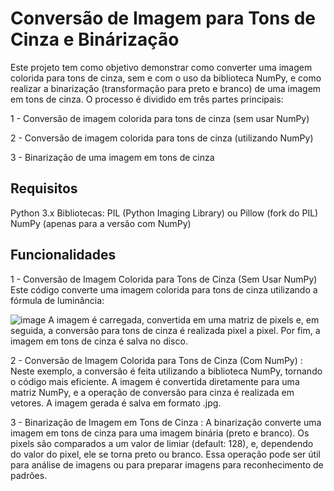 # Conversão de Imagem para Tons de Cinza e Binárização
Este projeto tem como objetivo demonstrar como converter uma imagem colorida para tons de cinza, sem e com o uso da biblioteca NumPy, e como realizar a binarização (transformação para preto e branco) de uma imagem em tons de cinza. O processo é dividido em três partes principais:

1 - Conversão de imagem colorida para tons de cinza (sem usar NumPy)

2 - Conversão de imagem colorida para tons de cinza (utilizando NumPy)

3 - Binarização de uma imagem em tons de cinza

## Requisitos
Python 3.x
Bibliotecas:
PIL (Python Imaging Library) ou Pillow (fork do PIL)
NumPy (apenas para a versão com NumPy)

## Funcionalidades
1 - Conversão de Imagem Colorida para Tons de Cinza (Sem Usar NumPy)
Este código converte uma imagem colorida para tons de cinza utilizando a fórmula de luminância:

![image](https://github.com/user-attachments/assets/bd991471-651f-41ba-8409-9be668fa9c1a)
A imagem é carregada, convertida em uma matriz de pixels e, em seguida, a conversão para tons de cinza é realizada pixel a pixel. Por fim, a imagem em tons de cinza é salva no disco.

2 - Conversão de Imagem Colorida para Tons de Cinza (Com NumPy) :
Neste exemplo, a conversão é feita utilizando a biblioteca NumPy, tornando o código mais eficiente. A imagem é convertida diretamente para uma matriz NumPy, e a operação de conversão para cinza é realizada em vetores. A imagem gerada é salva em formato .jpg.

3 - Binarização de Imagem em Tons de Cinza :
A binarização converte uma imagem em tons de cinza para uma imagem binária (preto e branco). Os pixels são comparados a um valor de limiar (default: 128), e, dependendo do valor do pixel, ele se torna preto ou branco. Essa operação pode ser útil para análise de imagens ou para preparar imagens para reconhecimento de padrões.
